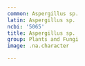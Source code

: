 ```yaml
---
common: Aspergillus sp.
latin: Aspergillus sp.
ncbi: '5065'
title: Aspergillus sp.
group: Plants and Fungi
image: .na.character

---
```

